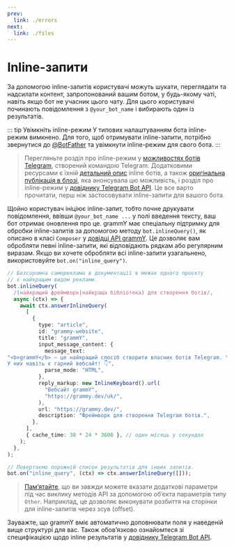 ```yaml
---
prev:
  link: ./errors
next:
  link: ./files
---
```


# Inline-запити

За допомогою inline-запитів користувачі можуть шукати, переглядати та надсилати контент, запропонований вашим ботом, у будь-якому чаті, навіть якщо бот не учасник цього чату.
Для цього користувачі починають повідомлення з `@your_bot_name` і вибирають один із результатів.

::: tip Увімкніть inline-режим
У типових налаштуванням бота inline-режим вимкнено.
Для того, щоб отримувати inline-запити, потрібно звернутися до [@BotFather](https://t.me/BotFather) та увімкнути inline-режим для свого бота.
:::

> Перегляньте розділ про inline-режим у [можливостях ботів Telegram](https://core.telegram.org/bots/features#inline-requests), створений командою Telegram.
> Додатковими ресурсами є їхній [детальний опис](https://core.telegram.org/bots/inline) inline ботів, а також [оригінальна публікація в блозі](https://telegram.org/blog/inline-bots), яка анонсувала цю можливість, і розділ про inline-режим у [довіднику Telegram Bot API](https://core.telegram.org/bots/api#inline-mode).
> Це все варто прочитати, перш ніж застосовувати inline-запити для вашого бота.

Щойно користувач ініціює inline-запит, тобто почне друкувати повідомлення, ввівши `@your_bot_name ...` у полі введення тексту, ваш бот отримає оновлення про це.
grammY має спеціальну підтримку для обробки inline-запитів за допомогою методу `bot.inlineQuery()`, як описано в класі `Composer` у [довідці API grammY](https://deno.land/x/grammy/mod.ts?s=Composer#method_inlineQuery_0).
Це дозволяє вам обробляти певні inline-запити, які відповідають рядкам або регулярним виразам.
Якщо ви хочете обробляти всі inline-запити узагальнено, використовуйте `bot.on("inline_query")`.

```ts
// Безсоромна самореклама в документації в межах одного проєкту
// є найкращим видом реклами.
bot.inlineQuery(
  /(найкращий фреймворк|найкраща бібліотека) для створення ботів/,
  async (ctx) => {
    await ctx.answerInlineQuery(
      [
        {
          type: "article",
          id: "grammy-website",
          title: "grammY",
          input_message_content: {
            message_text:
"<b>grammY</b> — це найкращий спосіб створити власних ботів Telegram. \
У них навіть є гарний вебсайт! 👇",
            parse_mode: "HTML",
          },
          reply_markup: new InlineKeyboard().url(
            "Вебсайт grammY",
            "https://grammy.dev/uk/",
          ),
          url: "https://grammy.dev/",
          description: "Фреймворк для створення Telegram ботів.",
        },
      ],
      { cache_time: 30 * 24 * 3600 }, // один місяць у секундах
    );
  },
);

// Повертаємо порожній список результатів для інших запитів.
bot.on("inline_query", (ctx) => ctx.answerInlineQuery([]));
```

> [Памʼятайте](./basics#надсилання-повідомлень), що ви завжди можете вказати додаткові параметри під час виклику методів API за допомогою обʼєкта параметрів типу `Other`.
> Наприклад, це дозволяє виконувати розбиття на сторінки для inline-запитів через зсув (offset).

Зауважте, що grammY вміє автоматично доповнювати поля у наведеній вище структурі для вас.
Також обовʼязково ознайомтеся зі специфікацією щодо inline результатів у [довіднику Telegram Bot API](https://core.telegram.org/bots/api#inlinequeryresult).
